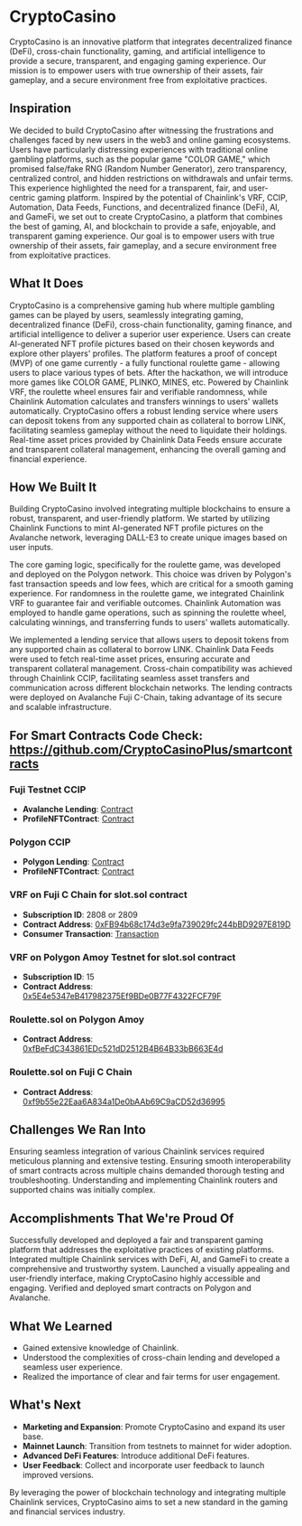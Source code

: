 # CryptoCasino

CryptoCasino is an innovative platform that integrates decentralized finance (DeFi), cross-chain functionality, gaming, and artificial intelligence to provide a secure, transparent, and engaging gaming experience. Our mission is to empower users with true ownership of their assets, fair gameplay, and a secure environment free from exploitative practices.

## Inspiration

We decided to build CryptoCasino after witnessing the frustrations and challenges faced by new users in the web3 and online gaming ecosystems. Users have particularly distressing experiences with traditional online gambling platforms, such as the popular game "COLOR GAME," which promised false/fake RNG (Random Number Generator), zero transparency, centralized control, and hidden restrictions on withdrawals and unfair terms. This experience highlighted the need for a transparent, fair, and user-centric gaming platform. Inspired by the potential of Chainlink's VRF, CCIP, Automation, Data Feeds, Functions, and decentralized finance (DeFi), AI, and GameFi, we set out to create CryptoCasino, a platform that combines the best of gaming, AI, and blockchain to provide a safe, enjoyable, and transparent gaming experience. Our goal is to empower users with true ownership of their assets, fair gameplay, and a secure environment free from exploitative practices.

## What It Does

CryptoCasino is a comprehensive gaming hub where multiple gambling games can be played by users, seamlessly integrating gaming, decentralized finance (DeFi), cross-chain functionality, gaming finance, and artificial intelligence to deliver a superior user experience. Users can create AI-generated NFT profile pictures based on their chosen keywords and explore other players' profiles. The platform features a proof of concept (MVP) of one game currently - a fully functional roulette game - allowing users to place various types of bets. After the hackathon, we will introduce more games like COLOR GAME, PLINKO, MINES, etc. Powered by Chainlink VRF, the roulette wheel ensures fair and verifiable randomness, while Chainlink Automation calculates and transfers winnings to users' wallets automatically. CryptoCasino offers a robust lending service where users can deposit tokens from any supported chain as collateral to borrow LINK, facilitating seamless gameplay without the need to liquidate their holdings. Real-time asset prices provided by Chainlink Data Feeds ensure accurate and transparent collateral management, enhancing the overall gaming and financial experience.

## How We Built It

Building CryptoCasino involved integrating multiple blockchains to ensure a robust, transparent, and user-friendly platform. We started by utilizing Chainlink Functions to mint AI-generated NFT profile pictures on the Avalanche network, leveraging DALL-E3 to create unique images based on user inputs.

The core gaming logic, specifically for the roulette game, was developed and deployed on the Polygon network. This choice was driven by Polygon's fast transaction speeds and low fees, which are critical for a smooth gaming experience. For randomness in the roulette game, we integrated Chainlink VRF to guarantee fair and verifiable outcomes. Chainlink Automation was employed to handle game operations, such as spinning the roulette wheel, calculating winnings, and transferring funds to users' wallets automatically.

We implemented a lending service that allows users to deposit tokens from any supported chain as collateral to borrow LINK. Chainlink Data Feeds were used to fetch real-time asset prices, ensuring accurate and transparent collateral management. Cross-chain compatibility was achieved through Chainlink CCIP, facilitating seamless asset transfers and communication across different blockchain networks. The lending contracts were deployed on Avalanche Fuji C-Chain, taking advantage of its secure and scalable infrastructure.

## For Smart Contracts Code Check: https://github.com/CryptoCasinoPlus/smartcontracts

### Fuji Testnet CCIP
- **Avalanche Lending**: [Contract](https://testnet.snowtrace.io/address/0xf25B0cBCA90Ac97e3037488Bb64F0E0D9D706597)
- **ProfileNFTContract**: [Contract](https://testnet.snowtrace.io/address/0x11d839AcBe82440228F0Cd14922A3092f7CaeaC7)

### Polygon CCIP
- **Polygon Lending**: [Contract](https://www.oklink.com/amoy/address/0x42fc1d53ecf8b4c46989da0d44f07490668338c8)
- **ProfileNFTContract**: [Contract](https://www.oklink.com/amoy/address/0x8d36089ab6efdb3feb2d8ed42f7ec80f3c6d2b11/contract)

### VRF on Fuji C Chain for slot.sol contract
- **Subscription ID**: 2808 or 2809
- **Contract Address**: [0xFB94b68c174d3e9fa739029fc244bBD9297E819D](https://testnet.snowtrace.io/address/0xFB94b68c174d3e9fa739029fc244bBD9297E819D)
- **Consumer Transaction**: [Transaction](https://testnet.snowtrace.io/tx/0x05a135f20151b6ac60ad8f859d0f86fb483f05b589355c269dfe777c244d3a95)

### VRF on Polygon Amoy Testnet for slot.sol contract
- **Subscription ID**: 15
- **Contract Address**: [0x5E4e5347eB417982375Ef9BDe0B77F4322FCF79F](https://www.oklink.com/amoy/address/0x5e4e5347eb417982375ef9bde0b77f4322fcf79f)

### Roulette.sol on Polygon Amoy
- **Contract Address**: [0xfBeFdC343861EDc521dD2512B4B64B33bB663E4d](https://www.oklink.com/amoy/address/0xfbefdc343861edc521dd2512b4b64b33bb663e4d)

### Roulette.sol on Fuji C Chain
- **Contract Address**: [0xf9b55e22Eaa6A834a1De0bAAb69C9aCD52d36995](https://testnet.snowtrace.io/address/0xa6D6f4556B022c0C7051d62E071c0ACecE5a1228?q=0xf9b55e22Eaa6A834a1De0bAAb69C9aCD52d36995)

## Challenges We Ran Into

Ensuring seamless integration of various Chainlink services required meticulous planning and extensive testing. Ensuring smooth interoperability of smart contracts across multiple chains demanded thorough testing and troubleshooting. Understanding and implementing Chainlink routers and supported chains was initially complex.

## Accomplishments That We're Proud Of

Successfully developed and deployed a fair and transparent gaming platform that addresses the exploitative practices of existing platforms. Integrated multiple Chainlink services with DeFi, AI, and GameFi to create a comprehensive and trustworthy system. Launched a visually appealing and user-friendly interface, making CryptoCasino highly accessible and engaging. Verified and deployed smart contracts on Polygon and Avalanche.

## What We Learned

- Gained extensive knowledge of Chainlink.
- Understood the complexities of cross-chain lending and developed a seamless user experience.
- Realized the importance of clear and fair terms for user engagement.

## What's Next

- **Marketing and Expansion**: Promote CryptoCasino and expand its user base.
- **Mainnet Launch**: Transition from testnets to mainnet for wider adoption.
- **Advanced DeFi Features**: Introduce additional DeFi features.
- **User Feedback**: Collect and incorporate user feedback to launch improved versions.

By leveraging the power of blockchain technology and integrating multiple Chainlink services, CryptoCasino aims to set a new standard in the gaming and financial services industry.
